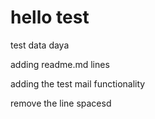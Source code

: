 # hello test
test data
daya

adding readme.md lines




adding the test mail functionality

remove the line spacesd
